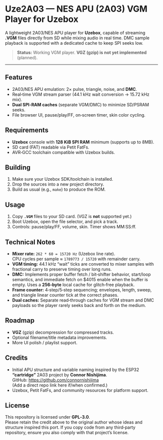 # Uze2A03 — NES APU (2A03) VGM Player for Uzebox

A lightweight 2A03/NES APU player for **Uzebox**, capable of streaming **.VGM** files directly from SD while mixing audio in real time. DMC sample playback is supported with a dedicated cache to keep SPI seeks low.

> **Status:** Working VGM player. **VGZ (gzip) is not yet implemented** (planned).

---

## Features

- 2A03/NES APU emulation: 2× pulse, triangle, noise, and **DMC**.
- Real‑time VGM stream parser (44.1 kHz wait conversion → 15.72 kHz mix).
- **Dual SPI‑RAM caches** (separate VGM/DMC) to minimize SD/PSRAM seeks.
- File browser UI, pause/play/FF, on‑screen timer, skin color cycling.

## Requirements

- **Uzebox** console with **128 KiB SPI RAM** minimum (supports up to 8MB).
- SD card (FAT) readable via Petit FatFs.
- AVR‑GCC toolchain compatible with Uzebox builds.

## Building

1. Make sure your Uzebox SDK/toolchain is installed.
2. Drop the sources into a new project directory.
3. Build as usual (e.g., `make`) to produce the ROM.

## Usage

1. Copy **`.VGM`** files to your SD card. (VGZ is **not** supported yet.)
2. Boot Uzebox, open the file selector, and pick a track.
3. Controls: pause/play/FF, volume, skin. Timer shows MM:SS:ff.

## Technical Notes

- **Mixer rate:** `262 * 60 = 15720 Hz` (Uzebox line rate).  
  CPU cycles per sample ≈ `1789773 / 15720` with remainder carry.
- **VGM timing:** 44.1 kHz “wait” ticks are converted to mixer samples with fractional carry to preserve timing over long runs.
- **DMC:** Implements proper buffer fetch / bit‑shifter behavior, start/loop semantics, and immediate fetch on $4015 enable when the buffer is empty. Uses a **256‑byte** local cache for glitch‑free playback.
- **Frame counter:** 4‑step/5‑step sequencing; envelopes, length, sweep, and triangle linear counter tick at the correct phases.
- **Dual caches:** Separate read‑through caches for VGM stream and DMC payloads so the player rarely seeks back and forth on the medium.

## Roadmap

- **VGZ** (gzip) decompression for compressed tracks.
- Optional filename/title metadata improvements.
- More UI polish / playlist support.

## Credits

- Initial APU structure and variable naming inspired by the ESP32 **“cartridge”** 2A03 project by **Connor Nishijima**.  
  GitHub: https://github.com/connornishijima  
  (Add a direct repo link here if/when confirmed.)
- Uzebox, Petit FatFs, and community resources for platform support.

## License

This repository is licensed under **GPL‑3.0**.  
Please retain the credit above to the original author whose ideas and structure inspired this port. If you copy code from any third‑party repository, ensure you also comply with that project’s license.
